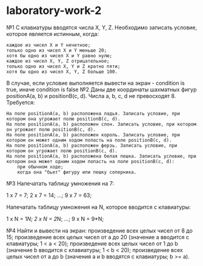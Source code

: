 # laboratory-work-2
№1
С клавиатуры вводятся числа X, Y, Z. Необходимо записать условие, которое является истинным, когда:

    каждое из чисел X и Y нечетное;
    только одно из чисел X и Y меньше 20;
    хотя бы одно из чисел X и Y равно нулю;
    каждое из чисел X, Y, Z отрицательное;
    только одно из чисел X, Y и Z кратно пяти;
    хотя бы одно из чисел X, Y, Z больше 100.

В случае, если условие выполняется вывести на экран - condition is true, иначе condition is false
№2
Даны две координаты шахматных фигур positionA(a, b) и positionB(c, d). Числа a, b, c, d не превосходят 8. Требуется:

    На поле positionA(a, b) расположена ладья. Записать условие, при котором она угрожает полю positionB(c, d).
    На поле positionA(a, b) расположен слон. Записать условие, при котором он угрожает полю positionB(c, d).
    На поле positionA(a, b) расположен король. Записать условие, при котором он может одним ходом попасть на поле positionB(c, d).
    На поле positionA(a, b) расположен ферзь. Записать условие, при котором он угрожает полю positionB(c, d).
    На поле positionA(a, b) расположена белая пешка. Записать условие, при котором она может одним ходом попасть на поле positionB(c, d):
        при обычном ходе;
        когда она "бьет" фигуру или пешку соперника.
№3
Напечатать таблицу умножения на 7:

1 х 7 = 7;
2 х 7 = 14;
...;
9 х 7 = 63;

Напечатать таблицу умножения на N, которое вводится с клавиатуры:

1 х N = 1*N;
2 х N = 2*N;
...;
9 х N = 9*N;


№4
Найти и вывести на экран:
    произведение всех целых чисел от 8 до 15;
    произведение всех целых чисел от a до 20 (значение a вводится с клавиатуры; 1 < a < 20);
    произведение всех целых чисел от 1 до b (значение b вводится с клавиатуры; 1 < b < 20);
    произведение всех целых чисел от a до b (значения a и b вводятся с клавиатуры; b >= a).
